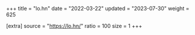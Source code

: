 +++
title = "lo.hn"
date = "2022-03-22"
updated = "2023-07-30"
weight = 625

[extra]
source = "https://lo.hn/"
ratio = 100
size = 1
+++
